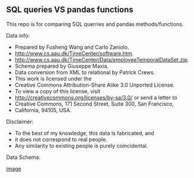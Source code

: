 ## SQL queries VS pandas functions

This repo is for comparing SQL querries and pandas methods/functions.

Data info:
- Prepared by Fusheng Wang and Carlo Zaniolo.
- http://www.cs.aau.dk/TimeCenter/software.htm.
- http://www.cs.aau.dk/TimeCenter/Data/employeeTemporalDataSet.zip.
- Schema prepared by Giuseppe Maxia.
- Data conversion from XML to relational by Patrick Crews.
- This work is licensed under the 
- Creative Commons Attribution-Share Alike 3.0 Unported License. 
- To view a copy of this license, visit 
- http://creativecommons.org/licenses/by-sa/3.0/ or send a letter to 
- Creative Commons, 171 Second Street, Suite 300, San Francisco, 
- California, 94105, USA.

Disclaimer:
- To the best of my knowledge, this data is fabricated, and
- it does not correspond to real people. 
- Any similarity to existing people is purely coincidental.

Data Schema:

[image](https://{https://github.com/datacharmer/test_db/blob/master/images/employees.jpg})


